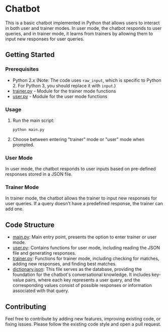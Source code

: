 # Chatbot

This is a basic chatbot implemented in Python that allows users to interact in both user and trainer modes. In user mode, the chatbot responds to user queries, and in trainer mode, it learns from trainers by allowing them to input new responses for user queries.

## Getting Started

### Prerequisites

- Python 2.x (Note: The code uses `raw_input`, which is specific to Python 2. For Python 3, you should replace it with `input`.)
- [trainer.py](trainer.py) - Module for the trainer mode functions
- [user.py](user.py) - Module for the user mode functions

### Usage

1. Run the main script:

    ```bash
    python main.py
    ```

2. Choose between entering "trainer" mode or "user" mode when prompted.

### User Mode

In user mode, the chatbot responds to user inputs based on pre-defined responses stored in a JSON file.

### Trainer Mode

In trainer mode, the chatbot allows the trainer to input new responses for user queries. If a query doesn't have a predefined response, the trainer can add one.

## Code Structure

- [main.py](main.py): Main entry point, presents the option to enter trainer or user mode.
- [user.py](user.py): Contains functions for user mode, including reading the JSON file and generating responses.
- [trainer.py](trainer.py): Functions for trainer mode, including checking for matches, adding new responses, and finding best matches.
- [dictionary.json](dictionary.json): This file serves as the database, providing the foundation for the chatbot's conversational knowledge. It includes key-value pairs, where each key represents a user query, and the corresponding values consist of possible responses or information associated with that query.

## Contributing

Feel free to contribute by adding new features, improving existing code, or fixing issues. Please follow the existing code style and open a pull request.



